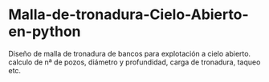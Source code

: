 # Malla-de-tronadura-Cielo-Abierto-en-python
Diseño de malla de tronadura de bancos para explotación a cielo abierto. calculo de nª de pozos, diámetro y profundidad, carga de tronadura, taqueo etc.
